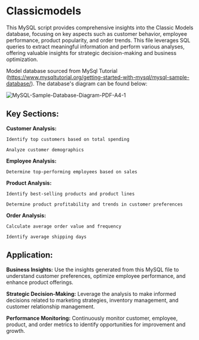 # Classicmodels

This MySQL script provides comprehensive insights into the Classic Models database, focusing on key aspects such as customer behavior, employee performance, product popularity, and order trends. This file leverages SQL queries to extract meaningful information and perform various analyses, offering valuable insights for strategic decision-making and business optimization.

Model database sourced from MySql Tutorial (https://www.mysqltutorial.org/getting-started-with-mysql/mysql-sample-database/). The database's diagram can be found below:


![MySQL-Sample-Database-Diagram-PDF-A4-1](https://github.com/hanhatnguyendo/Classicmodels/assets/76510432/0f24ce57-565e-4c55-b118-8212c2344701)


## Key Sections:

**Customer Analysis:**
  
    Identify top customers based on total spending
  
    Analyze customer demographics

**Employee Analysis:**

    Determine top-performing employees based on sales 
  
**Product Analysis:**

    Identify best-selling products and product lines
  
    Determine product profitability and trends in customer preferences
  
**Order Analysis:**

    Calculate average order value and frequency
  
    Identify average shipping days
  

## Application:

  **Business Insights:** Use the insights generated from this MySQL file to understand customer preferences, optimize employee performance, and enhance product offerings.

  **Strategic Decision-Making:** Leverage the analysis to make informed decisions related to marketing strategies, inventory management, and customer relationship management.

  **Performance Monitoring:** Continuously monitor customer, employee, product, and order metrics to identify opportunities for improvement and growth.
